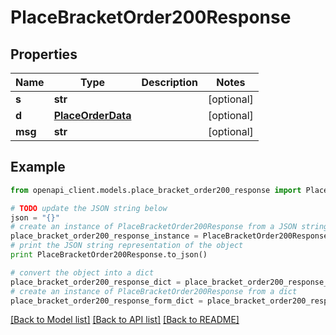 # PlaceBracketOrder200Response


## Properties

Name | Type | Description | Notes
------------ | ------------- | ------------- | -------------
**s** | **str** |  | [optional] 
**d** | [**PlaceOrderData**](PlaceOrderData.md) |  | [optional] 
**msg** | **str** |  | [optional] 

## Example

```python
from openapi_client.models.place_bracket_order200_response import PlaceBracketOrder200Response

# TODO update the JSON string below
json = "{}"
# create an instance of PlaceBracketOrder200Response from a JSON string
place_bracket_order200_response_instance = PlaceBracketOrder200Response.from_json(json)
# print the JSON string representation of the object
print PlaceBracketOrder200Response.to_json()

# convert the object into a dict
place_bracket_order200_response_dict = place_bracket_order200_response_instance.to_dict()
# create an instance of PlaceBracketOrder200Response from a dict
place_bracket_order200_response_form_dict = place_bracket_order200_response.from_dict(place_bracket_order200_response_dict)
```
[[Back to Model list]](../README.md#documentation-for-models) [[Back to API list]](../README.md#documentation-for-api-endpoints) [[Back to README]](../README.md)


